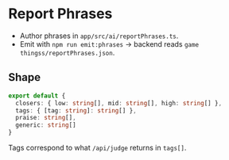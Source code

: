 # Report Phrases

- Author phrases in `app/src/ai/reportPhrases.ts`.
- Emit with `npm run emit:phrases` → backend reads `game thingss/reportPhrases.json`.

## Shape

```ts
export default {
  closers: { low: string[], mid: string[], high: string[] },
  tags: { [tag: string]: string[] },
  praise: string[],
  generic: string[]
}
```

Tags correspond to what `/api/judge` returns in `tags[]`.
